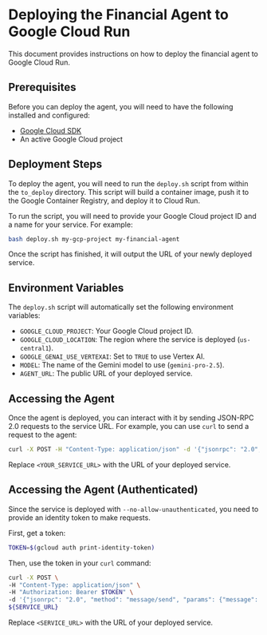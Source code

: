 # Deploying the Financial Agent to Google Cloud Run

This document provides instructions on how to deploy the financial agent to Google Cloud Run.

## Prerequisites

Before you can deploy the agent, you will need to have the following installed and configured:

*   [Google Cloud SDK](https://cloud.google.com/sdk/docs/install)
*   An active Google Cloud project

## Deployment Steps

To deploy the agent, you will need to run the `deploy.sh` script from within the `to_deploy` directory. This script will build a container image, push it to the Google Container Registry, and deploy it to Cloud Run.

To run the script, you will need to provide your Google Cloud project ID and a name for your service. For example:

```bash
bash deploy.sh my-gcp-project my-financial-agent
```

Once the script has finished, it will output the URL of your newly deployed service.

## Environment Variables

The `deploy.sh` script will automatically set the following environment variables:

*   `GOOGLE_CLOUD_PROJECT`: Your Google Cloud project ID.
*   `GOOGLE_CLOUD_LOCATION`: The region where the service is deployed (`us-central1`).
*   `GOOGLE_GENAI_USE_VERTEXAI`: Set to `TRUE` to use Vertex AI.
*   `MODEL`: The name of the Gemini model to use (`gemini-pro-2.5`).
*   `AGENT_URL`: The public URL of your deployed service.

## Accessing the Agent

Once the agent is deployed, you can interact with it by sending JSON-RPC 2.0 requests to the service URL. For example, you can use `curl` to send a request to the agent:

```bash
curl -X POST -H "Content-Type: application/json" -d '{"jsonrpc": "2.0", "method": "message/send", "params": {"message": {"messageId": "a-random-id", "role": "user", "parts": [{"text": "What is my user profile?"}]}}, "id": "1"}' <YOUR_SERVICE_URL>
```

Replace `<YOUR_SERVICE_URL>` with the URL of your deployed service.

## Accessing the Agent (Authenticated)

Since the service is deployed with `--no-allow-unauthenticated`, you need to provide an identity token to make requests.

First, get a token:

```bash
TOKEN=$(gcloud auth print-identity-token)
```

Then, use the token in your `curl` command:

```bash
curl -X POST \
-H "Content-Type: application/json" \
-H "Authorization: Bearer $TOKEN" \
-d '{"jsonrpc": "2.0", "method": "message/send", "params": {"message": {"messageId": "a-random-id", "role": "user", "parts": [{"text": "What is my user profile?"}]}}, "id": "1"}' \
${SERVICE_URL}
```

Replace `<SERVICE_URL>` with the URL of your deployed service.